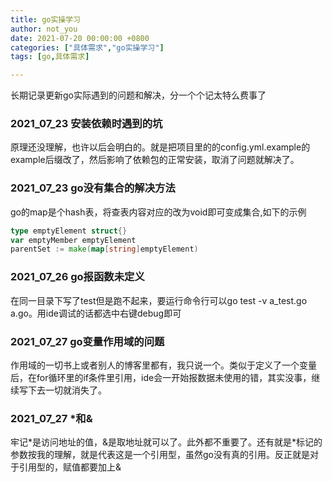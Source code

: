 ```yaml
---
title: go实操学习
author: not_you
date: 2021-07-20 00:00:00 +0800
categories: ["具体需求","go实操学习"]
tags: [go,具体需求]

---
```


长期记录更新go实际遇到的问题和解决，分一个个记太特么费事了

### 2021_07_23 安装依赖时遇到的坑

原理还没理解，也许以后会明白的。就是把项目里的的config.yml.example的example后缀改了，然后影响了依赖包的正常安装，取消了问题就解决了。

### 2021_07_23 go没有集合的解决方法

go的map是个hash表，将查表内容对应的改为void即可变成集合,如下的示例

``` go
type emptyElement struct{}
var emptyMember emptyElement
parentSet := make(map[string]emptyElement)
```

### 2021_07_26 go报函数未定义

在同一目录下写了test但是跑不起来，要运行命令行可以go test -v a_test.go a.go。用ide调试的话都选中右键debug即可

### 2021_07_27 go变量作用域的问题

作用域的一切书上或者别人的博客里都有，我只说一个。类似于定义了一个变量后，在for循环里的if条件里引用，ide会一开始报数据未使用的错，其实没事，继续写下去一切就消失了。

### 2021_07_27  *和&

牢记*是访问地址的值，&是取地址就可以了。此外都不重要了。还有就是\*标记的参数按我的理解，就是代表这是一个引用型，虽然go没有真的引用。反正就是对于引用型的，赋值都要加上&
